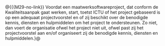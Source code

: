 @{{{M29-no-link}}
Voordat een maatwerksoftwareproject, dat conform de Kwaliteitsaanpak gaat werken, start, toetst ICTU of het project gebaseerd is op een adequaat projectvoorstel en of zij beschikt over de benodigde kennis, diensten en hulpmiddelen om het project te ondersteunen. Zo niet, dan voert de organisatie ofwel het project niet uit, ofwel past zij het projectvoorstel aan en/of organiseert zij de benodigde kennis, diensten en hulpmiddelen.}@
